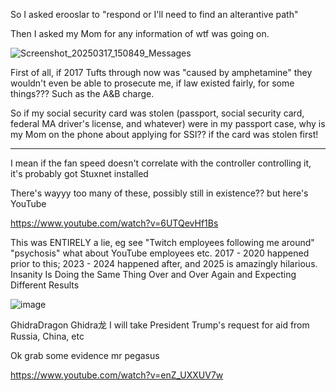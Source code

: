 So I asked erooslar to "respond or I'll need to find an alterantive path"

Then I asked my Mom for any information of wtf was going on.

![Screenshot_20250317_150849_Messages](https://github.com/user-attachments/assets/4355ed63-f841-4f75-8b57-9b3c4edebf4f)

First of all, if 2017 Tufts through now was "caused by amphetamine" they wouldn't even be able to prosecute me, if law existed fairly, for some things??? Such as the A&B charge.

So if my social security card was stolen (passport, social security card, federal MA driver's license, and whatever) were in my passport case, why is my Mom on the phone about applying for SSI?? if the card was stolen first!

------

I mean if the fan speed doesn't correlate with the controller controlling it, it's probably got Stuxnet installed

There's wayyy too many of these, possibly still in existence?? but here's YouTube

https://www.youtube.com/watch?v=6UTQevHf1Bs

This was ENTIRELY a lie, eg see "Twitch employees following me around" "psychosis" what about YouTube employees etc. 2017 - 2020 happened prior to this; 2023 - 2024 happened after, and 2025 is amazingly hilarious. Insanity Is Doing the Same Thing Over and Over Again and Expecting Different Results

![image](https://github.com/user-attachments/assets/d1bd0753-3f86-4f42-8245-d9b6d4fd5909)


GhidraDragon Ghidra龙 I will take President Trump's request for aid from Russia, China, etc

Ok grab some evidence mr pegasus

https://www.youtube.com/watch?v=enZ_UXXUV7w

